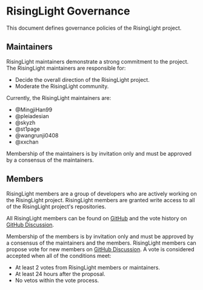 # RisingLight Governance

This document defines governance policies of the RisingLight project.

## Maintainers

RisingLight maintainers demonstrate a strong commitment to the project. The RisingLight maintainers are responsible for:

* Decide the overall direction of the RisingLight project.
* Moderate the RisingLight community.

Currently, the RisingLight maintainers are:

* @MingjiHan99
* @pleiadesian
* @skyzh
* @st1page
* @wangrunji0408
* @xxchan

Membership of the maintainers is by invitation only and must be approved by a consensus of the maintainers.

## Members

RisingLight members are a group of developers who are actively working on the RisingLight project. RisingLight members are granted write access to all of the RisingLight project's repositories.

All RisingLight members can be found on [GitHub](https://github.com/orgs/risinglightdb/people) and the vote history on [GitHub Discussion](https://github.com/risinglightdb/risinglight/discussions/categories/member).

Membership of the members is by invitation only and must be approved by a consensus of the maintainers and the members. RisingLight members can propose vote for new members on [GitHub Discussion](https://github.com/risinglightdb/risinglight/discussions/categories/member). A vote is considered accepted when all of the conditions meet:

* At least 2 votes from RisingLight members or maintainers.
* At least 24 hours after the proposal.
* No vetos within the vote process.
